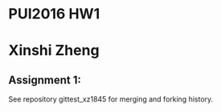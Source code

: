 # PUI2016 HW1

# Xinshi Zheng

## Assignment 1:
See repository gittest_xz1845 for merging and forking history.
